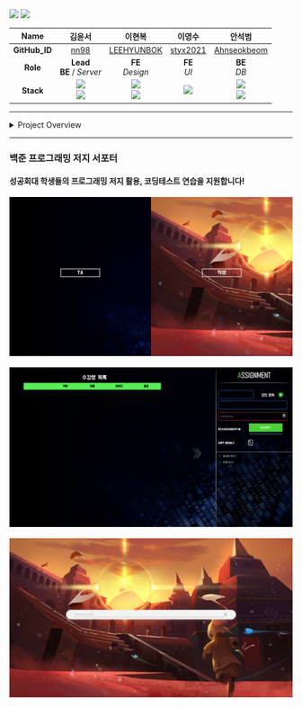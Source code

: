 <img src="img/TitleBar01.png">
<img src="img/Member.png">

<div style="text-align: center;">

|   **Name**    |                                                                                                       김윤서                                                                                                       |                                                                                                   이현복                                                                                                    |                                                이영수                                                |                                                                                               안석범                                                                                                |
|:-------------:|:---------------------------------------------------------------------------------------------------------------------------------------------------------------------------------------------------------------:|:--------------------------------------------------------------------------------------------------------------------------------------------------------------------------------------------------------:|:-------------------------------------------------------------------------------------------------:|:------------------------------------------------------------------------------------------------------------------------------------------------------------------------------------------------:|
| **GitHub_ID** |                                                                                         [nn98](https://github.com/nn98)                                                                                         |                                                                               [LEEHYUNBOK](https://github.com/LEEHYUNBOK)                                                                                |                              [styx2021](https://github.com/styx2021)                              |                                                                          [Ahnseokbeom](https://github.com/Ahnseokbeom)                                                                           |
|   **Role**    |                                                                                         **Lead** <br> __BE__ / _Server_                                                                                         |                                                                                           __FE__ <br> _Design_                                                                                           |                                         __FE__ <br> _UI_                                          |                                                                                         __BE__ <br> _DB_                                                                                         |
|   **Stack**   | <img src="https://img.shields.io/badge/Node.js-339933?style=platic&logo=node.js&logoColor=white"/> <br> <img src="https://img.shields.io/badge/Oracle Cloude-F80000?style=platic&logo=oracle&logoColor=white"/> | <img src="https://img.shields.io/badge/React.js-61DAFB?style=platic&logo=react&logoColor=white"/> <br> <img src="https://img.shields.io/badge/CSS3-1572B6?style=flat-square&logo=CSS3&logoColor=white"/> | <img src="https://img.shields.io/badge/React.js-61DAFB?style=platic&logo=react&logoColor=white"/> | <img src="https://img.shields.io/badge/JAVA-007396?style=platic&logo=Joplin&logoColor=white"/><br><img src="https://img.shields.io/badge/MySQL-4479A1?style=platic&logo=MySQL&logoColor=white"/> |

</div>

* * * 

<details><summary>Project Overview</summary>

<hr>
  <img src="img/Presentation000.png" width="640" height="360">
  <img src="img/Presentation001.png" width="640" height="360">
  <img src="img/Presentation002.png" width="640" height="360">
  <img src="img/Presentation003.png" width="640" height="360">
  <img src="img/Presentation004.png" width="640" height="360">
  <img src="img/Presentation005.png" width="640" height="360">
  <img src="img/Presentation006.png" width="640" height="360">
  <img src="img/Presentation007.png" width="640" height="360">
  <img src="img/Presentation008.png" width="640" height="360">
  <img src="img/Presentation009.png" width="640" height="360">

</details>

<hr>

### 백준 프로그래밍 저지 서포터
#### 성공회대 학생들의 프로그래밍 저지 활용, 코딩테스트 연습을 지원합니다!

<img src="img/Cut-Front.png">
<br />
<br />
<img src="img/Cut-Assign.png">
<br />
<br />
<img src="img/Cut-Student.png">
<br />
<br />